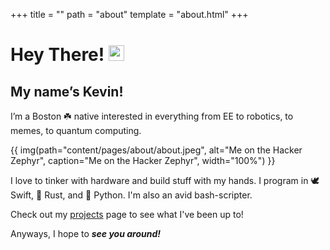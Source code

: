 +++
title = ""
path = "about"
template = "about.html"
+++

<body> <h1> Hey There! <img src="https://media.giphy.com/media/hvRJCLFzcasrR4ia7z/giphy.gif" width="25px" style="display:inline; margin:0; padding-top:1px"> </h1> </body>

<h2> My name’s Kevin! </h2>

I’m a Boston ☘️ native interested in everything from EE to robotics, to memes, to quantum computing.

<!-- {{ resize_image(path="content/pages/about/about.jpeg", width=100%) }} -->

{{ img(path="content/pages/about/about.jpeg", alt="Me on the Hacker Zephyr", caption="Me on the Hacker Zephyr", width="100%") }}

I love to tinker with hardware and build stuff with my hands. I program in 🕊️ Swift, 🦀 Rust, and 🐍 Python. I'm also an avid bash-scripter.

Check out my [projects](https://kevin.dino.icu/projects/) page to see what I've been up to!

Anyways, I hope to ***see you around!***